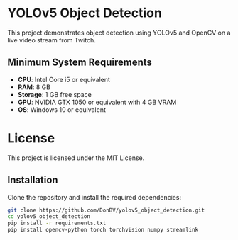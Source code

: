 # YOLOv5 Object Detection

This project demonstrates object detection using YOLOv5 and OpenCV on a live video stream from Twitch.

## Minimum System Requirements

- **CPU**: Intel Core i5 or equivalent
- **RAM**: 8 GB
- **Storage**: 1 GB free space
- **GPU**: NVIDIA GTX 1050 or equivalent with 4 GB VRAM
- **OS**: Windows 10 or equivalent

# License

This project is licensed under the MIT License.

## Installation

Clone the repository and install the required dependencies:

```sh
git clone https://github.com/DonBV/yolov5_object_detection.git
cd yolov5_object_detection
pip install -r requirements.txt
pip install opencv-python torch torchvision numpy streamlink
